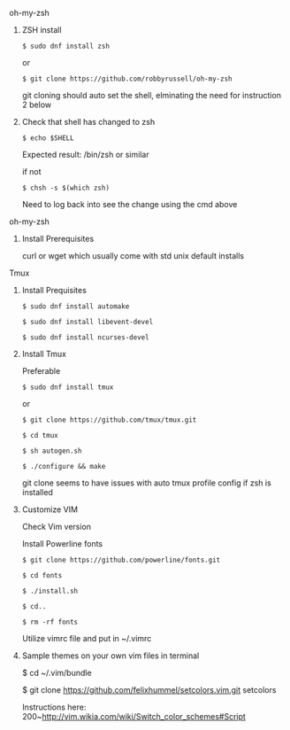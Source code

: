 oh-my-zsh


1. ZSH install
    
       $ sudo dnf install zsh
    
    or
 
       $ git clone https://github.com/robbyrussell/oh-my-zsh
		
    git cloning should auto set the shell, elminating 
    the need for instruction 2 below


2. Check that shell has changed to zsh 

       $ echo $SHELL
	
	Expected result: /bin/zsh or similar

	if not
 
       $ chsh -s $(which zsh)
	
     Need to log back into see the change
     using the cmd above




oh-my-zsh


1. Install Prerequisites

	curl or wget which usually come with std unix default installs




Tmux


1. Install Prequisites
	
	   $ sudo dnf install automake

	   $ sudo dnf install libevent-devel

   	   $ sudo dnf install ncurses-devel


2. Install Tmux

	Preferable
	
 	   $ sudo dnf install tmux
	
	or

   	   $ git clone https://github.com/tmux/tmux.git

	   $ cd tmux

	   $ sh autogen.sh

	   $ ./configure && make
        
	git clone seems to have issues with auto tmux profile config if zsh is installed



3. Customize VIM

    Check Vim version

    Install Powerline fonts

       $ git clone https://github.com/powerline/fonts.git

       $ cd fonts

       $ ./install.sh

       $ cd..
 
       $ rm -rf fonts

    Utilize vimrc file and put in ~/.vimrc


4.  Sample themes on your own vim files in terminal
    
       $ cd ~/.vim/bundle

       $ git clone https://github.com/felixhummel/setcolors.vim.git setcolors

    
    Instructions here:
    200~http://vim.wikia.com/wiki/Switch_color_schemes#Script

